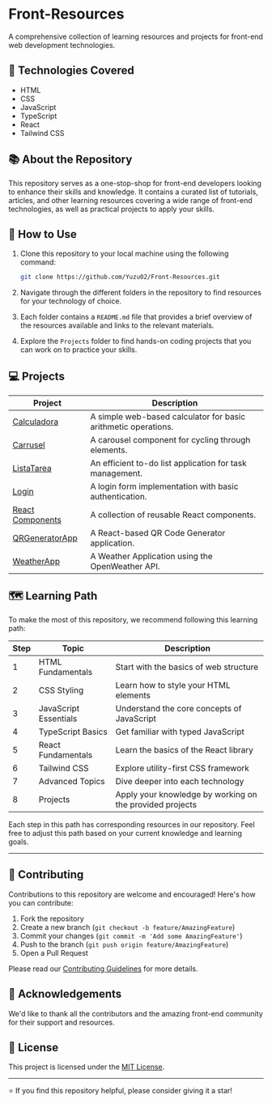# Front-Resources

A comprehensive collection of learning resources and projects for front-end web development technologies.

## 🚀 Technologies Covered

- HTML
- CSS
- JavaScript
- TypeScript
- React
- Tailwind CSS

## 📚 About the Repository

This repository serves as a one-stop-shop for front-end developers looking to enhance their skills and knowledge. It contains a curated list of tutorials, articles, and other learning resources covering a wide range of front-end technologies, as well as practical projects to apply your skills.

## 🧭 How to Use

1. Clone this repository to your local machine using the following command:

   ```bash
   git clone https://github.com/Yuzu02/Front-Resources.git
   ```

2. Navigate through the different folders in the repository to find resources for your technology of choice.
3. Each folder contains a `README.md` file that provides a brief overview of the resources available and links to the relevant materials.
4. Explore the `Projects` folder to find hands-on coding projects that you can work on to practice your skills.

## 💻 Projects

| Project                                                | Description                                                    |
| ------------------------------------------------------ | -------------------------------------------------------------- |
| [Calculadora](Projects/Calculadora/README.md)          | A simple web-based calculator for basic arithmetic operations. |
| [Carrusel](Projects/Carrusel/README.md)                | A carousel component for cycling through elements.             |
| [ListaTarea](Projects/ListaTarea/README.md)            | An efficient to-do list application for task management.       |
| [Login](Projects/Login/README.md)                      | A login form implementation with basic authentication.         |
| [React Components](Projects/ReactComponents/README.md) | A collection of reusable React components.                     |
| [QRGeneratorApp](Projects/QRGeneratorApp/README.md)    | A React-based QR Code Generator application.                   |
| [WeatherApp](Projects/WeatherApp/README.md)            | A Weather Application using the OpenWeather API.               |

## 🗺️ Learning Path

To make the most of this repository, we recommend following this learning path:

| Step | Topic                 | Description                                              |
| ---- | --------------------- | -------------------------------------------------------- |
| 1    | HTML Fundamentals     | Start with the basics of web structure                   |
| 2    | CSS Styling           | Learn how to style your HTML elements                    |
| 3    | JavaScript Essentials | Understand the core concepts of JavaScript               |
| 4    | TypeScript Basics     | Get familiar with typed JavaScript                       |
| 5    | React Fundamentals    | Learn the basics of the React library                    |
| 6    | Tailwind CSS          | Explore utility-first CSS framework                      |
| 7    | Advanced Topics       | Dive deeper into each technology                         |
| 8    | Projects              | Apply your knowledge by working on the provided projects |

Each step in this path has corresponding resources in our repository. Feel free to adjust this path based on your current knowledge and learning goals.

---

## 🤝 Contributing

Contributions to this repository are welcome and encouraged! Here's how you can contribute:

1. Fork the repository
2. Create a new branch (`git checkout -b feature/AmazingFeature`)
3. Commit your changes (`git commit -m 'Add some AmazingFeature'`)
4. Push to the branch (`git push origin feature/AmazingFeature`)
5. Open a Pull Request

Please read our [Contributing Guidelines](CONTRIBUTING.md) for more details.

## 🌟 Acknowledgements

We'd like to thank all the contributors and the amazing front-end community for their support and resources.

## 📜 License

This project is licensed under the [MIT License](LICENSE).

---

⭐️ If you find this repository helpful, please consider giving it a star!
